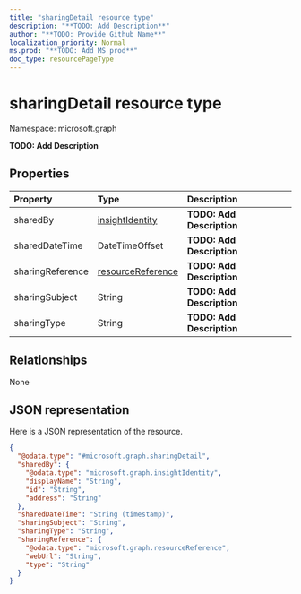 ```yaml
---
title: "sharingDetail resource type"
description: "**TODO: Add Description**"
author: "**TODO: Provide Github Name**"
localization_priority: Normal
ms.prod: "**TODO: Add MS prod**"
doc_type: resourcePageType
---
```


# sharingDetail resource type


Namespace: microsoft.graph

**TODO: Add Description**

## Properties
|Property|Type|Description|
|:---|:---|:---|
|sharedBy|[insightIdentity](../resources/insightidentity.md)|**TODO: Add Description**|
|sharedDateTime|DateTimeOffset|**TODO: Add Description**|
|sharingReference|[resourceReference](../resources/resourcereference.md)|**TODO: Add Description**|
|sharingSubject|String|**TODO: Add Description**|
|sharingType|String|**TODO: Add Description**|

## Relationships
None

## JSON representation
Here is a JSON representation of the resource.
<!-- {
  "blockType": "resource",
  "@odata.type": "microsoft.graph.sharingDetail"
}
-->
``` json
{
  "@odata.type": "#microsoft.graph.sharingDetail",
  "sharedBy": {
    "@odata.type": "microsoft.graph.insightIdentity",
    "displayName": "String",
    "id": "String",
    "address": "String"
  },
  "sharedDateTime": "String (timestamp)",
  "sharingSubject": "String",
  "sharingType": "String",
  "sharingReference": {
    "@odata.type": "microsoft.graph.resourceReference",
    "webUrl": "String",
    "type": "String"
  }
}
```

